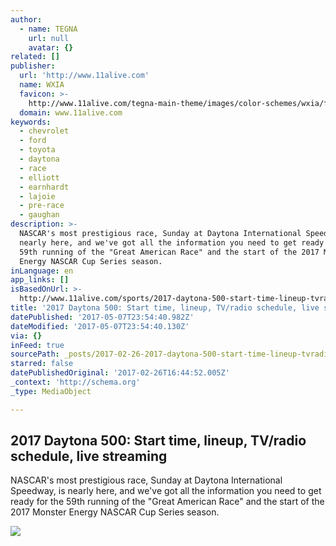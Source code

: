 ```yaml
---
author:
  - name: TEGNA
    url: null
    avatar: {}
related: []
publisher:
  url: 'http://www.11alive.com'
  name: WXIA
  favicon: >-
    http://www.11alive.com/tegna-main-theme/images/color-schemes/wxia/favicon.png?minifierType=js&languageId=en_US&b=6110&t=1487962218000
  domain: www.11alive.com
keywords:
  - chevrolet
  - ford
  - toyota
  - daytona
  - race
  - elliott
  - earnhardt
  - lajoie
  - pre-race
  - gaughan
description: >-
  NASCAR's most prestigious race, Sunday at Daytona International Speedway, is
  nearly here, and we've got all the information you need to get ready for the
  59th running of the "Great American Race" and the start of the 2017 Monster
  Energy NASCAR Cup Series season.
inLanguage: en
app_links: []
isBasedOnUrl: >-
  http://www.11alive.com/sports/2017-daytona-500-start-time-lineup-tvradio-schedule-live-streaming/414739303
title: '2017 Daytona 500: Start time, lineup, TV/radio schedule, live streaming'
datePublished: '2017-05-07T23:54:40.982Z'
dateModified: '2017-05-07T23:54:40.130Z'
via: {}
inFeed: true
sourcePath: _posts/2017-02-26-2017-daytona-500-start-time-lineup-tvradio-schedule-liv.md
starred: false
datePublishedOriginal: '2017-02-26T16:44:52.005Z'
_context: 'http://schema.org'
_type: MediaObject

---
```

<article style=""><h1>2017 Daytona 500: Start time, lineup, TV/radio schedule, live streaming</h1><p>NASCAR's most prestigious race, Sunday at Daytona International Speedway, is nearly here, and we've got all the information you need to get ready for the 59th running of the "Great American Race" and the start of the 2017 Monster Energy NASCAR Cup Series season.</p><img src="http://content.11alive.com/photo/2017/02/21/GettyImages-642963934_1487736294590_8589787_ver1.0.jpg" /></article>